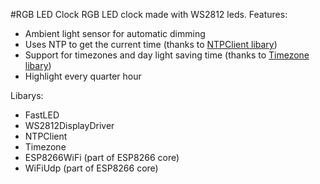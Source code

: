 #RGB LED Clock
RGB LED clock made with WS2812 leds.
Features:
- Ambient light sensor for automatic dimming
- Uses NTP to get the current time (thanks to [NTPClient libary](https://github.com/arduino-libraries/NTPClient))
- Support for timezones and day light saving time (thanks to [Timezone libary](https://github.com/JChristensen/Timezone))
- Highlight every quarter hour

Libarys:
- FastLED
- WS2812DisplayDriver
- NTPClient
- Timezone
- ESP8266WiFi (part of ESP8266 core)
- WiFiUdp (part of ESP8266 core)